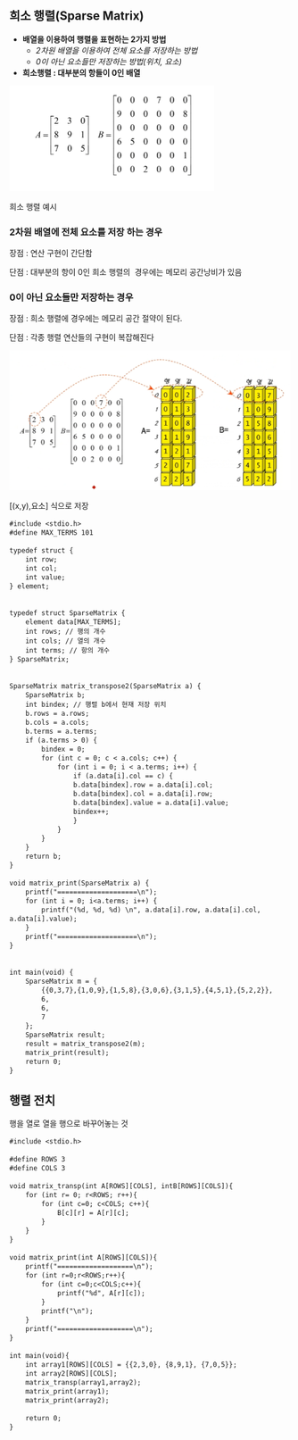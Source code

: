 ## 희소 행렬(Sparse Matrix)

-   **배열을 이용하여 행렬을 표현하는 2가지 방법**
    -   _2차원 배열을 이용하여 전체 요소를 저장하는 방법_
    -   _0이 아닌 요소들만 저장하는 방법(위치, 요소)_
-   **희소행렬 : 대부분의 항들이 0인 배열**

![](media/img-17.png)

희소 행렬 예시

### 2차원 배열에 전체 요소를 저장 하는 경우

장점 : 연산 구현이 간단함

단점 : 대부분의 항이 0인 희소 행렬의  경우에는 메모리 공간낭비가 있음

### 0이 아닌 요소들만 저장하는 경우

장점 : 희소 행렬에 경우에는 메모리 공간 절약이 된다.

단점 : 각종 행렬 연산들의 구현이 복잡해진다

![](media/img-18.png)

[(x,y),요소] 식으로 저장

```
#include <stdio.h>
#define MAX_TERMS 101

typedef struct {
	int row;
	int col;
	int value;
} element;


typedef struct SparseMatrix {
	element data[MAX_TERMS];
	int rows; // 행의 개수
	int cols; // 열의 개수
	int terms; // 항의 개수
} SparseMatrix;


SparseMatrix matrix_transpose2(SparseMatrix a) {
	SparseMatrix b;
	int bindex; // 행렬 b에서 현재 저장 위치
	b.rows = a.rows;
	b.cols = a.cols;
	b.terms = a.terms;
	if (a.terms > 0) {
		bindex = 0;
		for (int c = 0; c < a.cols; c++) {
			for (int i = 0; i < a.terms; i++) {
				if (a.data[i].col == c) {
				b.data[bindex].row = a.data[i].col;
				b.data[bindex].col = a.data[i].row;
				b.data[bindex].value = a.data[i].value;
				bindex++;
				}
			}
		}
	}
	return b;
}

void matrix_print(SparseMatrix a) {
	printf("====================\n");
	for (int i = 0; i<a.terms; i++) {
		printf("(%d, %d, %d) \n", a.data[i].row, a.data[i].col, a.data[i].value);
	}
	printf("====================\n");
}


int main(void) {
	SparseMatrix m = {
		{{0,3,7},{1,0,9},{1,5,8},{3,0,6},{3,1,5},{4,5,1},{5,2,2}},
        6,
		6,
		7
	};
	SparseMatrix result;
	result = matrix_transpose2(m);
	matrix_print(result);
	return 0;
}
```

## 행렬 전치

행을 열로 열을 행으로 바꾸어놓는 것

```
#include <stdio.h>

#define ROWS 3
#define COLS 3

void matrix_transp(int A[ROWS][COLS], intB[ROWS][COLS]){
	for (int r= 0; r<ROWS; r++){
    	for (int c=0; c<COLS; c++){
        	B[c][r] = A[r][c];
        }
    }
}

void matrix_print(int A[ROWS][COLS]){
	printf("===================\n");
    for (int r=0;r<ROWS;r++){
    	for (int c=0;c<COLS;c++){
        	printf("%d", A[r][c]);
        }
        printf("\n");
    }
    printf("===================\n");
}

int main(void){
	int array1[ROWS][COLS] = {{2,3,0}, {8,9,1}, {7,0,5}};
    int array2[ROWS][COLS];
    matrix_transp(array1,array2);
    matrix_print(array1);
    matrix_print(array2);
    
    return 0;
}
```